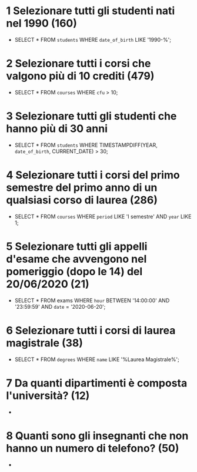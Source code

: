 # 1 Selezionare tutti gli studenti nati nel 1990 (160)
- SELECT * FROM `students` WHERE  `date_of_birth` LIKE '1990-%';

# 2 Selezionare tutti i corsi che valgono più di 10 crediti (479)
- SELECT * FROM `courses` WHERE `cfu` > 10;

# 3 Selezionare tutti gli studenti che hanno più di 30 anni
- SELECT * FROM `students` WHERE TIMESTAMPDIFF(YEAR, `date_of_birth`, CURRENT_DATE) > 30;

# 4 Selezionare tutti i corsi del primo semestre del primo anno di un qualsiasi corso di laurea (286)
-  SELECT * FROM `courses` WHERE `period` LIKE 'I semestre' AND `year` LIKE 1;

# 5 Selezionare tutti gli appelli d'esame che avvengono nel pomeriggio (dopo le 14) del 20/06/2020 (21)
- SELECT * FROM exams WHERE `hour` BETWEEN '14:00:00' AND '23:59:59' AND `date` = '2020-06-20';

# 6 Selezionare tutti i corsi di laurea magistrale (38)
- SELECT * FROM `degrees` WHERE `name` LIKE '%Laurea Magistrale%';

# 7 Da quanti dipartimenti è composta l'università? (12)
- 

# 8 Quanti sono gli insegnanti che non hanno un numero di telefono? (50) 
- 
